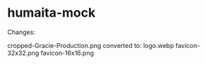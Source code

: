 # humaita-mock

Changes:

cropped-Gracie-Production.png converted to:
    logo.webp
    favicon-32x32.png
    favicon-16x16.png

<title> changed to:
    "Gracie Humaita Kansas City". Irrelevant keywords get penalized over time. Keep the title simple. Add meta description for SEO juice.

<meta> description changed to:
    "Gracie Humaita Kansas City offers competitive Brazilian Jiu Jitsu, self defense, and training for adults and kids."

hero banner:
    converted image to WebP format. 21,389kb -> 276kb

content images:
    images converted to WebP format and chooses optimized size for mobile vs desktop. Decreases file size exponentially (i.e., a simple PNG of Helio goes from 250kb to 30kb)

content grammer & formatting:
    fixed grammer issues, extra spacing between characters, certain words
    (see: Womens Brazilian Jiu Jitsu section on index.html),
    centered images and moved images to their appropriate locations

Suggestions:
    Kids Bjj index.html pic
    Keywords: Academy, School, Gym

<footer> changed to:
    "2025 Gracie Humaita Kansas City. All rights reserved."